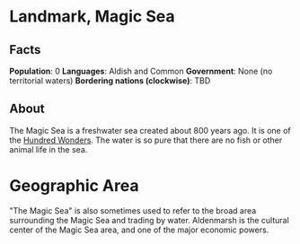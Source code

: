 # Landmark, Magic Sea
## Facts
**Population**: 0
**Languages**: Aldish and Common
**Government**: None (no territorial waters)
**Bordering nations (clockwise)**: TBD

## About
The Magic Sea is a freshwater sea created about 800 years ago. It is one of the [Hundred Wonders](hundred_wonders.md). The water is so pure that there are no fish or other animal life in the sea. 

# Geographic Area
"The Magic Sea" is also sometimes used to refer to the broad area surrounding the Magic Sea and trading by water. Aldenmarsh is the cultural center of the Magic Sea area, and one of the major economic powers.
